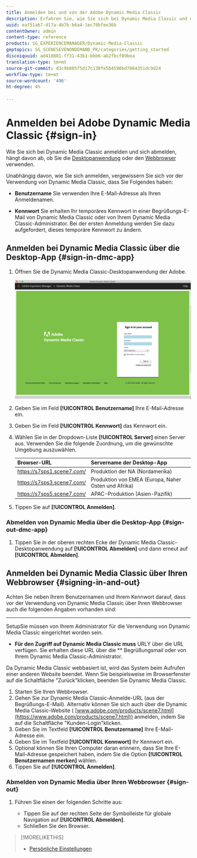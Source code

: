 ```yaml
---
title: Anmelden bei und von der Adobe Dynamic Media Classic
description: Erfahren Sie, wie Sie sich bei Dynamic Media Classic und der Adobe mit einem Produktionsserver in Nordamerika (NA) oder Europa, dem Nahen Osten, Afrika (EMEA) oder dem asiatisch-pazifischen Raum (APAC) anmelden und diese verlassen.
uuid: eaf51ab7-d17a-4b7b-b6a4-1ec78bfee36b
contentOwner: admin
content-type: reference
products: SG_EXPERIENCEMANAGER/Dynamic-Media-Classic
geptopics: SG_SCENESEVENONDEMAND_PK/categories/getting_started
discoiquuid: ad418881-ff31-43b1-bbb6-ab2fbcf89bea
translation-type: tm+mt
source-git-commit: d3c9b805f5d17c130fe5b4590bd7864351dc9d24
workflow-type: tm+mt
source-wordcount: '496'
ht-degree: 4%

---
```



<!-- UPDATE THIS TOPIC AFTER DECEMBER 31, 2020!!!!! -->

# Anmelden bei Adobe Dynamic Media Classic {#sign-in}

Wie Sie sich bei Dynamic Media Classic anmelden und sich abmelden, hängt davon ab, ob Sie die [Desktopanwendung](#sign-in-dmc-app) oder den [Webbrowser](#sign-out) verwenden.

Unabhängig davon, wie Sie sich anmelden, vergewissern Sie sich vor der Verwendung von Dynamic Media Classic, dass Sie Folgendes haben:

* **Benutzername**
Sie verwenden Ihre E-Mail-Adresse als Ihren Anmeldenamen.

* **Kennwort**
Sie erhalten Ihr temporäres Kennwort in einer Begrüßungs-E-Mail von Dynamic Media Classic oder von Ihrem Dynamic Media Classic-Administrator. Bei der ersten Anmeldung werden Sie dazu aufgefordert, dieses temporäre Kennwort zu ändern.

## Anmelden bei Dynamic Media Classic über die Desktop-App {#sign-in-dmc-app}

1. Öffnen Sie die Dynamic Media Classic-Desktopanwendung der Adobe.

   ![Dynamic Media Classic-Anmeldung](/help/assets/dmclassic-login1.png)

1. Geben Sie im Feld **[!UICONTROL Benutzername]** Ihre E-Mail-Adresse ein.
1. Geben Sie im Feld **[!UICONTROL Kennwort]** das Kennwort ein.
1. Wählen Sie in der Dropdown-Liste **[!UICONTROL Server]** einen Server aus.
Verwenden Sie die folgende Zuordnung, um die gewünschte Umgebung auszuwählen.

   | Browser-URL | Servername der Desktop-App |
   |---|---|
   | https://s7sps1.scene7.com/ | Produktion der NA (Nordamerika) |
   | https://s7sps3.scene7.com/ | Produktion von EMEA (Europa, Naher Osten und Afrika) |
   | https://s7sps5.scene7.com/ | APAC-Produktion (Asien-Pazifik) |

1. Tippen Sie auf **[!UICONTROL Anmelden]**.

### Abmelden von Dynamic Media über die Desktop-App {#sign-out-dmc-app}

1. Tippen Sie in der oberen rechten Ecke der Dynamic Media Classic-Desktopanwendung auf **[!UICONTROL Abmelden]** und dann erneut auf **[!UICONTROL Abmelden]**.

## Anmelden bei Dynamic Media Classic über Ihren Webbrowser {#signing-in-and-out}

Achten Sie neben Ihrem Benutzernamen und Ihrem Kennwort darauf, dass vor der Verwendung von Dynamic Media Classic über Ihren Webbrowser auch die folgenden Angaben vorhanden sind:

* ****
SetupSie müssen von Ihrem Administrator für die Verwendung von Dynamic Media Classic eingerichtet worden sein.

* **Für den Zugriff auf Dynamic Media Classic muss**
URLY über die URL verfügen. Sie erhalten diese URL über die 
** Begrüßungsmail oder von Ihrem Dynamic Media Classic-Administrator.

Da Dynamic Media Classic webbasiert ist, wird das System beim Aufrufen einer anderen Website beendet. Wenn Sie beispielsweise im Browserfenster auf die Schaltfläche &quot;Zurück&quot;klicken, beenden Sie Dynamic Media Classic.

1. Starten Sie Ihren Webbrowser.
1. Gehen Sie zur Dynamic Media Classic-Anmelde-URL (aus der Begrüßungs-E-Mail). Alternativ können Sie sich auch über die Dynamic Media Classic-Website ( [www.adobe.com/products/scene7.html](https://www.adobe.com/products/scene7.html)) anmelden, indem Sie auf die Schaltfläche &quot;Kunden-Login&quot;klicken.
1. Geben Sie im Textfeld **[!UICONTROL Benutzername]** Ihre E-Mail-Adresse ein.
1. Geben Sie im Textfeld **[!UICONTROL Kennwort]** Ihr Kennwort ein.
1. Optional können Sie Ihren Computer daran erinnern, dass Sie Ihre E-Mail-Adresse gespeichert haben, indem Sie die Option **[!UICONTROL Benutzernamen merken]** wählen.
1. Tippen Sie auf **[!UICONTROL Anmelden]**.

### Abmelden von Dynamic Media über Ihren Webbrowser {#sign-out}

1. Führen Sie einen der folgenden Schritte aus:

   * Tippen Sie auf der rechten Seite der Symbolleiste für globale Navigation auf **[!UICONTROL Abmelden]**.
   * Schließen Sie den Browser.

>[!MORELIKETHIS]
>
>* [Persönliche Einstellungen](personal-setup.md#personal_setup)

